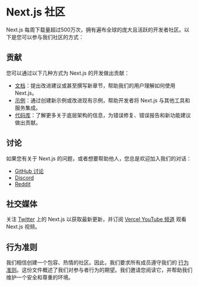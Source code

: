 # Next.js 社区

Next.js 每周下载量超过500万次，拥有遍布全球的庞大且活跃的开发者社区。以下是您可以参与我们社区的方式：

## 贡献

您可以通过以下几种方式为 Next.js 的开发做出贡献：

- [文档](/docs/community/contribution-guide)：提出改进建议或甚至撰写新章节，帮助我们的用户理解如何使用 Next.js。
- [示例](https://github.com/vercel/next.js/tree/canary/contributing/examples)：通过创建新示例或改进现有示例，帮助开发者将 Next.js 与其他工具和服务集成。
- [代码库](https://github.com/vercel/next.js/tree/canary/contributing/core)：了解更多关于底层架构的信息，为错误修复、错误报告和新功能建议做出贡献。

## 讨论

如果您有关于 Next.js 的问题，或者想要帮助他人，您总是欢迎加入我们的对话：

- [GitHub 讨论](https://github.com/vercel/next.js/discussions)
- [Discord](https://discord.com/invite/bUG2bvbtHy)
- [Reddit](https://www.reddit.com/r/nextjs)

## 社交媒体

关注 [Twitter](https://twitter.com/nextjs) 上的 Next.js 以获取最新更新，并订阅 [Vercel YouTube 频道](https://www.youtube.com/@VercelHQ) 观看 Next.js 视频。

## 行为准则

我们相信创建一个包容、热情的社区。因此，我们要求所有成员遵守我们的 [行为准则](https://github.com/vercel/next.js/blob/canary/CODE_OF_CONDUCT.md)。这份文件概述了我们对参与者行为的期望。我们邀请您阅读它，并帮助我们维护一个安全和尊重的环境。